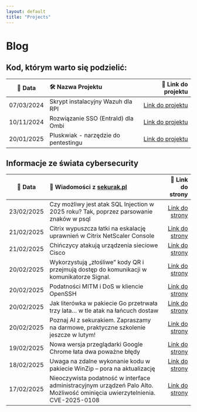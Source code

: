 ```yaml
---
layout: default
title: "Projects"
---
```

# Blog

## Kod, którym warto się podzielić:

| 📅 Data | 🛠️ Nazwa Projektu| 🔗 Link do projektu |
|:---------:|:------------------|-----------------:|
| 07/03/2024 | Skrypt instalacyjny Wazuh dla RPI | [Link do projektu](https://github.com/dadmins1984/Wazuh_for_RPI) |
| 10/11/2024 | Rozwiązanie SSO (EntraId) dla Ombi | [Link do projektu](https://github.com/dadmins1984/Ombi-Azure_SSO_Proxy) |
| 20/01/2025 | Pluskwiak - narzędzie do pentestingu | [Link do projektu](https://github.com/dadmins1984/Pluskwiak-pentesting-tool) |

## Informacje ze świata cybersecurity

| 📅 Data | 📌 Wiadomości z [sekurak.pl](https://sekurak.pl/) | 🔗 Link do strony |
|:---------:|:------------------|-------------------:|
| 23/02/2025 | Czy możliwy jest atak SQL Injection w 2025 roku? Tak, poprzez parsowanie znaków w psql | [Link do strony](https://sekurak.pl/czy-mozliwy-jest-atak-sql-injection-w-2025-roku-tak-poprzez-parsowanie-znakow-w-psql/) |
| 21/02/2025 | Citrix wypuszcza łatki na eskalację uprawnień w Citrix NetScaler Console | [Link do strony](https://sekurak.pl/citrix-wypuszcza-latki-na-eskalacje-uprawnien-w-citrix-netscaler-console/) |
| 21/02/2025 | Chińczycy atakują urządzenia sieciowe Cisco | [Link do strony](https://sekurak.pl/chinczycy-atakuja-urzadzenia-sieciowe-cisco/) |
| 20/02/2025 | Wykorzystują „złośliwe” kody QR i przejmują dostęp do komunikacji w komunikatorze Signal. | [Link do strony](https://sekurak.pl/wykorzystuja-zlosliwe-kody-qr-i-przejmuja-dostep-do-komunikacji-signal-ofiar/) |
| 20/02/2025 | Podatności MITM i DoS w kliencie OpenSSH | [Link do strony](https://sekurak.pl/podatnosci-mitm-i-dos-w-kliencie-openssh/) |
| 20/02/2025 | Jak literówka w pakiecie Go przetrwała trzy lata… w tle atak na łańcuch dostaw | [Link do strony](https://sekurak.pl/jak-literowka-w-pakiecie-go-przetrwala-trzy-lata-w-tle-atak-na-lancuch-dostaw/) |
| 20/02/2025 | Poznaj AI z sekurakiem. Zapraszamy na darmowe, praktyczne szkolenie jeszcze w lutym! | [Link do strony](https://sekurak.pl/poznaj-ai-z-sekurakiem-zapraszamy-na-darmowe-praktyczne-szkolenie-jeszcze-w-lutym/) |
| 19/02/2025 | Nowa wersja przeglądarki Google Chrome łata dwa poważne błędy | [Link do strony](https://sekurak.pl/nowa-wersja-przegladarki-google-chrome-lata-dwa-powazne-bledy/) |
| 18/02/2025 | Uwaga na zdalne wykonanie kodu w pakiecie WinZip – pora na aktualizację | [Link do strony](https://sekurak.pl/uwaga-na-zdalne-wykonanie-kodu-w-pakiecie-winzip-pora-na-aktualizacje/) |
| 17/02/2025 | Nieoczywista podatność w interface administracyjnym urządzeń Palo Alto. Możliwość ominięcia uwierzytelnienia. CVE-2025-0108 | [Link do strony](https://sekurak.pl/nieoczywista-podatnosc-w-interface-administracyjnym-urzadzen-palo-alto-mozliwosc-ominiecia-uwierzytelnienia-cve-2025-0108/) |
